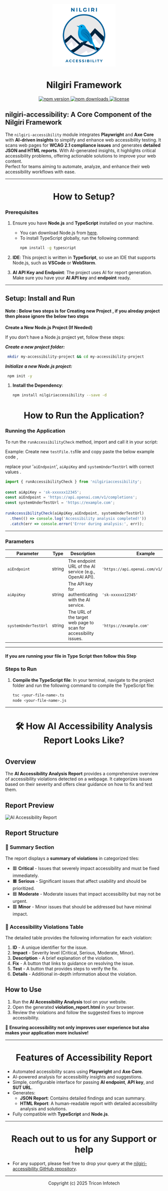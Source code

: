 
<p align="center">
  <img src="https://raw.githubusercontent.com/PreethiGowda11/n_accessibilityAI/main/logo/Nilgiri_Accessibility.png" alt="Nilgiri Logo" width="200"/>
</p>
<h1 align="center">Nilgiri Framework</h1>
<p align="center">
    <a href="https://npmjs.com/package/nilgiriaccessibility">
        <img src="https://img.shields.io/npm/v/nilgiriaccessibility.svg" alt="npm version">
    </a>
    <a href="https://npmjs.com/package/nilgiriaccessibility">
        <img src="https://img.shields.io/npm/dm/nilgiriaccessibility.svg" alt="npm downloads">
    </a>
    <a href="https://npmjs.com/package/nilgiriaccessibility">
        <img src="https://img.shields.io/npm/l/nilgiriaccessibility.svg" alt="license">
</a>

</p>

## **nilgiri-accessibility**: A Core Component of the Nilgiri Framework

The `nilgiri-accessibility` module integrates **Playwright** and **Axe Core** with **AI-driven insights** to simplify and enhance web accessibility testing. It scans web pages for **WCAG 2.1 compliance issues** and generates **detailed JSON and HTML reports**. With AI-generated insights, it highlights critical accessibility problems, offering actionable solutions to improve your web content.  
Perfect for teams aiming to automate, analyze, and enhance their web accessibility workflows with ease.

---

<h1 align="center">How to Setup?</h1>

### Prerequisites

1. Ensure you have **Node.js** and **TypeScript** installed on your machine.
   - You can download Node.js from [here](https://nodejs.org/).
   - To install TypeScript globally, run the following command:
     ```bash
     npm install -g typescript
     ```

2. **IDE**: This project is written in **TypeScript**, so use an IDE that supports Node.js, such as **VSCode** or **WebStorm**.
3. **AI API Key and Endpoint**: The project uses AI for report generation. Make sure you have your **AI API key** and **endpoint** ready.

---

## Setup: Install and Run

#### Note : Below two steps is for Creating new Project , if you alreday project then please ignore the below two steps

**Create a New Node.js Project (If Needed)**

If you don’t have a Node.js project yet, follow these steps:

***Create a new project folder:***
  ```bash
   mkdir my-accessibility-project && cd my-accessibility-project
   ```
***Initialize a new Node.js project:***
  ```bash
   npm init -y
   ```

1. **Install the Dependency**:
   ```bash
   npm install nilgiriaccessibility --save -d
   ```


<h1 align="center">How to Run the Application?</h1>

### **Running the Application**
To run the `runAccessibilityCheck` method, import and call it in your script:

Example: Create new `testFile.ts`file and copy paste the below example code ,

replace your '`aiEndpoint`', `aiApiKey` and `systemUnderTestUrl` with correct values .
```typescript
import { runAccessibilityCheck } from 'nilgiriaccessibility';

const aiApiKey = 'sk-xxxxxx12345';
const aiEndpoint = 'https://api.openai.com/v1/completions';
const systemUnderTestUrl = 'https://example.com';

runAccessibilityCheck(aiApiKey,aiEndpoint, systemUnderTestUrl)
  .then(() => console.log('Accessibility analysis completed!'))
  .catch(err => console.error('Error during analysis:', err));
```
---

### Parameters

| Parameter          | Type   | Description                                                             | Example                                     |
|--------------------|--------|-------------------------------------------------------------------------|---------------------------------------------|
| `aiEndpoint`       | string | The endpoint URL of the AI service (e.g., OpenAI API).                  | `'https://api.openai.com/v1/completions'`   |
| `aiApiKey`         | string | The API key for authenticating with the AI service.                     | `'sk-xxxxxx12345'`                          |
| `systemUnderTestUrl` | string | The URL of the target web page to scan for accessibility issues.         | `'https://example.com'`                     |

---
#### If you are running your file in Type Script then follow this Step 

### Steps to Run

1. **Compile the TypeScript file**:
   In your terminal, navigate to the project folder and run the following command to compile the TypeScript file:
   ```bash
   tsc <your-file-name>.ts
   node <your-file-name>.js
---

<h1 align="center"> 🛠️ How AI Accessibility Analysis Report Looks Like?</h1>

# 

## Overview  
The **AI Accessibility Analysis Report** provides a comprehensive overview of accessibility violations detected on a webpage. It categorizes issues based on their severity and offers clear guidance on how to fix and test them.  

## Report Preview  

![AI Accessibility Report](https://raw.githubusercontent.com/PreethiGowda11/n_accessibilityAI/main/logo/accessibilityReport.png)  

## Report Structure  

### 🔹 Summary Section  
The report displays a **summary of violations** in categorized tiles:  
- 🟥 **Critical** - Issues that severely impact accessibility and must be fixed immediately.  
- 🟧 **Serious** - Significant issues that affect usability and should be prioritized.  
- 🟦 **Moderate** - Moderate issues that impact accessibility but may not be urgent.  
- 🟩 **Minor** - Minor issues that should be addressed but have minimal impact.  

### 🔹 Accessibility Violations Table  
The detailed table provides the following information for each violation:  
1. **ID** - A unique identifier for the issue.  
2. **Impact** - Severity level (Critical, Serious, Moderate, Minor).  
3. **Description** - A brief explanation of the violation.  
4. **Fix** - A button that links to guidance on resolving the issue.  
5. **Test** - A button that provides steps to verify the fix.  
6. **Details** - Additional in-depth information about the violation.  

## How to Use  
1. Run the **AI Accessibility Analysis** tool on your website.  
2. Open the generated **violation_report.html** in your browser.  
3. Review the violations and follow the suggested fixes to improve accessibility.  

📢 **Ensuring accessibility not only improves user experience but also makes your application more inclusive!**  

---

<h1 align="center"> Features of Accessibility Report</h1>

- Automated accessibility scans using **Playwright** and **Axe Core**.
- AI-powered analysis for accessibility insights and suggestions.
- Simple, configurable interface for passing **AI endpoint**, **API key**, and **SUT URL**.
- Generates:
  - **JSON Report**: Contains detailed findings and scan summary.
  - **HTML Report**: A human-readable report with detailed accessibility analysis and solutions.
- Fully compatible with **TypeScript** and **Node.js**.

---
<h1 align="center"> Reach out to us for any Support or help </h1>

* For any support, please feel free to drop your query at the [nilgiri-accessibility GitHub repository](https://github.com/PreethiGowda11/n_accessibilityAI/issues).  

---

<p align="center">
    Copyright (c) 2025 Tricon Infotech
</p>
